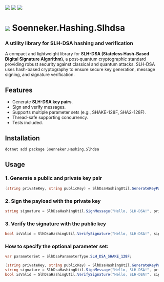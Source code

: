 [![](https://img.shields.io/nuget/v/soenneker.hashing.slhdsa.svg?style=for-the-badge)](https://www.nuget.org/packages/soenneker.hashing.slhdsa/)
[![](https://img.shields.io/github/actions/workflow/status/soenneker/soenneker.hashing.slhdsa/publish-package.yml?style=for-the-badge)](https://github.com/soenneker/soenneker.hashing.slhdsa/actions/workflows/publish-package.yml)
[![](https://img.shields.io/nuget/dt/soenneker.hashing.slhdsa.svg?style=for-the-badge)](https://www.nuget.org/packages/soenneker.hashing.slhdsa/)

# ![](https://user-images.githubusercontent.com/4441470/224455560-91ed3ee7-f510-4041-a8d2-3fc093025112.png) Soenneker.Hashing.Slhdsa
### A utility library for SLH-DSA hashing and verification

A compact and lightweight library for **SLH-DSA (Stateless Hash-Based Digital Signature Algorithm)**, a post-quantum cryptographic standard providing robust security against classical and quantum attacks. SLH-DSA uses hash-based cryptography to ensure secure key generation, message signing, and signature verification.

## Features

- Generate **SLH-DSA key pairs**.
- Sign and verify messages.
- Supports multiple parameter sets (e.g., SHAKE-128F, SHA2-128F).
- Thread-safe supporting concurrency.
- Tests included.

## Installation

```
dotnet add package Soenneker.Hashing.Slhdsa
```

## Usage

### 1. Generate a public and private key pair
```csharp
(string privateKey, string publicKey) = SlhDsaHashingUtil.GenerateKeyPair(); // Keys are Base64 strings
```

### 2. Sign the payload with the private key
```csharp
string signature = SlhDsaHashingUtil.SignMessage("Hello, SLH-DSA!", privateKey); // Signaure is a Base64 string
```

### 3. Verify the signature with the public key
```csharp
bool isValid = SlhDsaHashingUtil.VerifySignature("Hello, SLH-DSA!", signature, publicKey);
```

### How to specify the optional parameter set:
```csharp
var parameterSet = SlhDsaParameterType.SLH_DSA_SHAKE_128F;

(string privateKey, string publicKey) = SlhDsaHashingUtil.GenerateKeyPair(parameterSet);
string signature = SlhDsaHashingUtil.SignMessage("Hello, SLH-DSA!", privateKey, parameterSet);
bool isValid = SlhDsaHashingUtil.VerifySignature("Hello, SLH-DSA!", signature, publicKey, parameterSet);
```